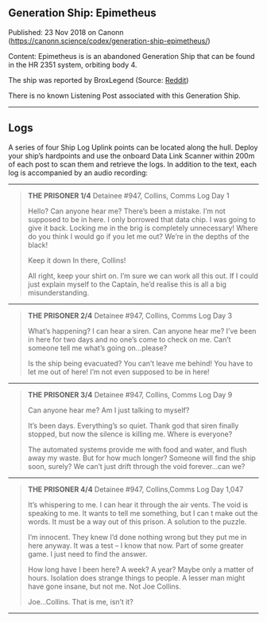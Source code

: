 ## Generation Ship: Epimetheus

Published: 23 Nov 2018 on Canonn (https://canonn.science/codex/generation-ship-epimetheus/)

Content: Epimetheus is is an abandoned Generation Ship that can be found in the HR 2351 system, orbiting body 4.

The ship was reported by BroxLegend (Source: [Reddit](https://www.reddit.com/r/EliteDangerous/comments/9tf8ju/ever_heard_about_the_generation_ship_epimetheus/))

There is no known Listening Post associated with this Generation Ship.

* * *

## Logs

A series of four Ship Log Uplink points can be located along the hull. Deploy your ship’s hardpoints and use the onboard Data Link Scanner within 200m of each post to scan them and retrieve the logs. In addition to the text, each log is accompanied by an audio recording:

* * *

> 
> **THE PRISONER 1/4**
> Detainee #947, Collins, Comms Log Day 1
> 
> Hello? Can anyone hear me? There’s been a mistake. I’m not supposed to be in here. I only borrowed that data chip. I was going to give it back. Locking me in the brig is completely unnecessary! Where do you think I would go if you let me out? We’re in the depths of the black!
> 
> Keep it down In there, Collins!
> 
> All right, keep your shirt on. I’m sure we can work all this out. If I could just explain myself to the Captain, he’d realise this is all a big misunderstanding.

* * *

> 
> **THE PRISONER 2/4**
> Detainee #947, Collins, Comms Log Day 3
> 
> What’s happening? I can hear a siren. Can anyone hear me? I’ve been in here for two days and no one’s come to check on me. Can’t someone tell me what’s going on…please?
> 
> Is the ship being evacuated? You can’t leave me behind! You have to let me out of here! I’m not even supposed to be in here!

* * *

> 
> **THE PRISONER 3/4**
> Detainee #947, Collins, Comms Log Day 9
> 
> Can anyone hear me? Am I just talking to myself?
> 
> It’s been days. Everything’s so quiet. Thank god that siren finally stopped, but now the silence is killing me. Where is everyone?
> 
> The automated systems provide me with food and water, and flush away my waste. But for how much longer? Someone will find the ship soon, surely? We can’t just drift through the void forever…can we?

* * *

> 
> **THE PRISONER 4/4**
> Detainee #947, Collins,Comms Log Day 1,047
> 
> It’s whispering to me. I can hear it through the air vents. The void is speaking to me. It wants to tell me something, but I can t make out the words. It must be a way out of this prison. A solution to the puzzle.
> 
> I’m innocent. They knew I’d done nothing wrong but they put me in here anyway. It was a test – I know that now. Part of some greater game. I just need to find the answer.
> 
> How long have I been here? A week? A year? Maybe only a matter of hours. Isolation does strange things to people. A lesser man might have gone insane, but not me. Not Joe Collins.
> 
> Joe…Collins. That is me, isn’t it?

* * *